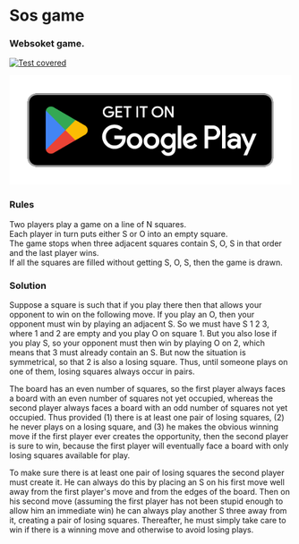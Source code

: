 # Sos game

### Websoket game.

[![Test covered](https://github.com/asavan/sosgame/actions/workflows/static.yml/badge.svg)](https://github.com/asavan/sosgame/actions/workflows/static.yml)

[![google play](assets/google-play-badge.png)](https://play.google.com/store/apps/details?id=ru.asavan.sosgame)


### Rules
Two players play a game on a line of N squares.  
Each player in turn puts either S or O into an empty square.  
The game stops when three adjacent squares contain S, O, S in that order and the last player wins.  
If all the squares are filled without getting S, O, S, then the game is drawn.


### Solution
Suppose a square is such that if you play there then that allows your opponent to win on the following move. If you play an O, then your opponent must win by playing an adjacent S. So we must have S 1 2 3, where 1 and 2 are empty and you play O on square 1. But you also lose if you play S, so your opponent must then win by playing O on 2, which means that 3 must already contain an S. But now the situation is symmetrical, so that 2 is also a losing square. Thus, until someone plays on one of them, losing squares always occur in pairs.

The board has an even number of squares, so the first player always faces a board with an even number of squares not yet occupied, whereas the second player always faces a board with an odd number of squares not yet occupied. Thus provided (1) there is at least one pair of losing squares, (2) he never plays on a losing square, and (3) he makes the obvious winning move if the first player ever creates the opportunity, then the second player is sure to win, because the first player will eventually face a board with only losing squares available for play.

To make sure there is at least one pair of losing squares the second player must create it. He can always do this by placing an S on his first move well away from the first player's move and from the edges of the board. Then on his second move (assuming the first player has not been stupid enough to allow him an immediate win) he can always play another S three away from it, creating a pair of losing squares. Thereafter, he must simply take care to win if there is a winning move and otherwise to avoid losing plays.

